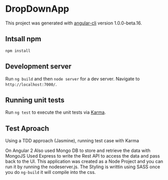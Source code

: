 # DropDownApp

This project was generated with [angular-cli](https://github.com/angular/angular-cli) version 1.0.0-beta.16.
## Intsall npm
 `npm install`
## Development server
Run `ng build` and then `node server` for a dev server. Navigate to `http://localhost:7000/`.

## Running unit tests

Run `ng test` to execute the unit tests via [Karma](https://karma-runner.github.io).

## Test Aproach
  Using a TDD approach (Jasmine), running test case with Karma
  
  
  On Angular 2 
  Also used Mongo DB to store and retrieve the data with MongoJS
  Used Express to write the Rest API to access the data and pass back to the UI.
  This application was created as a Node Project and you can run it by running the nodeserver.js.
  The Styling is writtin using SASS once you do `ng-build` it will compile into the css. 

